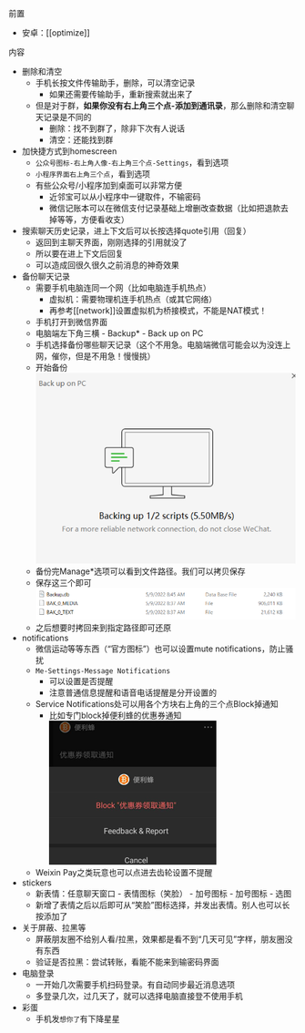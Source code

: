 前置
- 安卓：[[optimize]]

内容
- 删除和清空
  - 手机长按文件传输助手，删除，可以清空记录
    - 如果还需要传输助手，重新搜索就出来了
  - 但是对于群，**如果你没有右上角三个点-添加到通讯录**，那么删除和清空聊天记录是不同的
    - 删除：找不到群了，除非下次有人说话
    - 清空：还能找到群
- 加快捷方式到homescreen
  - `公众号图标-右上角人像-右上角三个点-Settings`，看到选项
  - `小程序界面右上角三个点`，看到选项
  - 有些公众号/小程序加到桌面可以非常方便
    - 近邻宝可以从小程序中一键取件，不输密码
    - 微信记账本可以在微信支付记录基础上增删改查数据（比如把退款去掉等等，方便看收支）
- 搜索聊天历史记录，进上下文后可以长按选择quote引用（回复）
  - 返回到主聊天界面，刚刚选择的引用就没了
  - 所以要在进上下文后回复
  - 可以造成回很久很久之前消息的神奇效果
- 备份聊天记录
  - 需要手机电脑连同一个网（比如电脑连手机热点）
    - 虚拟机：需要物理机连手机热点（或其它网络）
    - 再参考[[network]]设置虚拟机为桥接模式，不能是NAT模式！
  - 手机打开到微信界面
  - 电脑端左下角三横 - Backup* - Back up on PC
  - 手机选择备份哪些聊天记录（这个不用急。电脑端微信可能会以为没连上网，催你，但是不用急！慢慢挑）
  - 开始备份![](wechat-backup.png)
  - 备份完Manage*选项可以看到文件路径。我们可以拷贝保存
  - 保存这三个即可![](wechat-backup-files.png)
  - 之后想要时拷回来到指定路径即可还原
- notifications
  - 微信运动等等东西（“官方图标”）也可以设置mute notifications，防止骚扰
  - `Me-Settings-Message Notifications`
    - 可以设置是否提醒
    - 注意普通信息提醒和语音电话提醒是分开设置的
  - Service Notifications处可以用各个方块右上角的三个点Block掉通知
    - 比如专门block掉便利蜂的优惠券通知![](block-wechat-service-notifications.png)
  - Weixin Pay之类玩意也可以点进去齿轮设置不提醒
- stickers
  - 新表情：任意聊天窗口 - 表情图标（笑脸） - 加号图标 - 加号图标 - 选图
  - 新增了表情之后以后即可从“笑脸”图标选择，并发出表情。别人也可以长按添加了
- 关于屏蔽、拉黑等
  - 屏蔽朋友圈不给别人看/拉黑，效果都是看不到“几天可见”字样，朋友圈没有东西
  - 验证是否拉黑：尝试转账，看能不能来到输密码界面
- 电脑登录
  - 一开始几次需要手机扫码登录。有自动同步最近消息选项
  - 多登录几次，过几天了，就可以选择电脑直接登不使用手机
- 彩蛋
  - 手机发`想你了`有下降星星